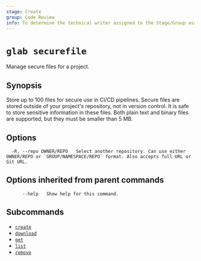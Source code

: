 ```yaml
---
stage: Create
group: Code Review
info: To determine the technical writer assigned to the Stage/Group associated with this page, see https://about.gitlab.com/handbook/product/ux/technical-writing/#assignments
---
```


<!--
This documentation is auto generated by a script.
Please do not edit this file directly. Run `make gen-docs` instead.
-->

# `glab securefile`

Manage secure files for a project.

## Synopsis

Store up to 100 files for secure use in CI/CD pipelines. Secure files are
stored outside of your project's repository, not in version control.
It is safe to store sensitive information in these files. Both plain text
and binary files are supported, but they must be smaller than 5 MB.

## Options

```plaintext
  -R, --repo OWNER/REPO   Select another repository. Can use either OWNER/REPO or `GROUP/NAMESPACE/REPO` format. Also accepts full URL or Git URL.
```

## Options inherited from parent commands

```plaintext
      --help   Show help for this command.
```

## Subcommands

- [`create`](create.md)
- [`download`](download.md)
- [`get`](get.md)
- [`list`](list.md)
- [`remove`](remove.md)
